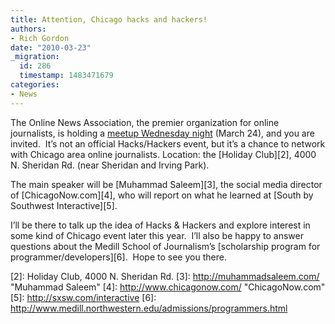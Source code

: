 ```yaml
---
title: Attention, Chicago hacks and hackers!
authors:
- Rich Gordon
date: "2010-03-23"
_migration:
  id: 286
  timestamp: 1483471679
categories:
- News
---
```


The Online News Association, the premier organization for online journalists, is holding a [meetup Wednesday night][1] (March 24), and you are invited.  It&#8217;s not an official Hacks/Hackers event, but it&#8217;s a chance to network with Chicago area online journalists. Location: the [Holiday Club][2], 4000 N. Sheridan Rd. (near Sheridan and Irving Park).

The main speaker will be [Muhammad Saleem][3], the social media director of [ChicagoNow.com][4], who will report on what he learned at [South by Southwest Interactive][5].

I&#8217;ll be there to talk up the idea of Hacks & Hackers and explore interest in some kind of Chicago event later this year.  I&#8217;ll also be happy to answer questions about the Medill School of Journalism&#8217;s [scholarship program for programmer/developers][6].  Hope to see you there.

 [1]: http://onachicagomeetup.eventbrite.com/
 [2]: Holiday Club, 4000 N. Sheridan Rd.
 [3]: http://muhammadsaleem.com/ "Muhammad  Saleem"
 [4]: http://www.chicagonow.com/ "ChicagoNow.com"
 [5]: http://sxsw.com/interactive
 [6]: http://www.medill.northwestern.edu/admissions/programmers.html